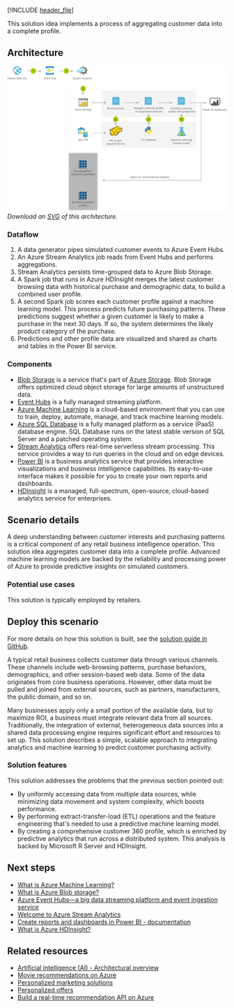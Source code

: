 [!INCLUDE [header_file](../../../includes/sol-idea-header.md)]

This solution idea implements a process of aggregating customer data into a complete profile.


## Architecture

![Architecture diagram that shows the flow of data between an event generator and a dashboard. Other stages include analytics and machine learning.](../media/product-recommendations.png)
*Download an [SVG](../media/product-recommendations.svg) of this architecture.*

### Dataflow

1. A data generator pipes simulated customer events to Azure Event Hubs.
1. An Azure Stream Analytics job reads from Event Hubs and performs aggregations.
1. Stream Analytics persists time-grouped data to Azure Blob Storage.
1. A Spark job that runs in Azure HDInsight merges the latest customer browsing data with historical purchase and demographic data, to build a combined user profile.
1. A second Spark job scores each customer profile against a machine learning model. This process predicts future purchasing patterns. These predictions suggest whether a given customer is likely to make a purchase in the next 30 days. If so, the system determines the likely product category of the purchase.
1. Predictions and other profile data are visualized and shared as charts and tables in the Power BI service.

### Components

- [Blob Storage](https://azure.microsoft.com/services/storage/blobs) is a service that's part of [Azure Storage](https://azure.microsoft.com/products/category/storage). Blob Storage offers optimized cloud object storage for large amounts of unstructured data.
- [Event Hubs](https://azure.microsoft.com/services/event-hubs) is a fully managed streaming platform.
- [Azure Machine Learning](https://azure.microsoft.com/services/machine-learning) is a cloud-based environment that you can use to train, deploy, automate, manage, and track machine learning models.
- [Azure SQL Database](https://azure.microsoft.com/services/sql-database) is a fully managed platform as a service (PaaS) database engine. SQL Database runs on the latest stable version of SQL Server and a patched operating system.
- [Stream Analytics](https://azure.microsoft.com/services/stream-analytics) offers real-time serverless stream processing. This service provides a way to run queries in the cloud and on edge devices.
- [Power BI](https://powerbi.microsoft.com) is a business analytics service that provides interactive visualizations and business intelligence capabilities. Its easy-to-use interface makes it possible for you to create your own reports and dashboards.
- [HDInsight](https://azure.microsoft.com/services/hdinsight) is a managed, full-spectrum, open-source, cloud-based analytics service for enterprises.

## Scenario details

A deep understanding between customer interests and purchasing patterns is a critical component of any retail business intelligence operation. This solution idea aggregates customer data into a complete profile. Advanced machine learning models are backed by the reliability and processing power of Azure to provide predictive insights on simulated customers.

### Potential use cases

This solution is typically employed by retailers.

## Deploy this scenario

For more details on how this solution is built, see the [solution guide in GitHub](https://github.com/Azure/cortana-intelligence-customer360).

A typical retail business collects customer data through various channels. These channels include web-browsing patterns, purchase behaviors, demographics, and other session-based web data. Some of the data originates from core business operations. However, other data must be pulled and joined from external sources, such as partners, manufacturers, the public domain, and so on.

Many businesses apply only a small portion of the available data, but to maximize ROI, a business must integrate relevant data from all sources. Traditionally, the integration of external, heterogeneous data sources into a shared data processing engine requires significant effort and resources to set up. This solution describes a simple, scalable approach to integrating analytics and machine learning to predict customer purchasing activity.

### Solution features

This solution addresses the problems that the previous section pointed out:

- By uniformly accessing data from multiple data sources, while minimizing data movement and system complexity, which boosts performance.
- By performing extract-transfer-load (ETL) operations and the feature engineering that's needed to use a predictive machine learning model.
- By creating a comprehensive customer 360 profile, which is enriched by predictive analytics that run across a distributed system. This analysis is backed by Microsoft R Server and HDInsight.

## Next steps

- [What is Azure Machine Learning?](/azure/machine-learning/overview-what-is-azure-machine-learning)
- [What is Azure Blob storage?](/azure/storage/blobs/storage-blobs-overview)
- [Azure Event Hubs—a big data streaming platform and event ingestion service](/azure/event-hubs/event-hubs-about)
- [Welcome to Azure Stream Analytics](/azure/stream-analytics/stream-analytics-introduction)
- [Create reports and dashboards in Power BI - documentation](/power-bi/create-reports)
- [What is Azure HDInsight?](/azure/hdinsight/hdinsight-overview)

## Related resources

- [Artificial intelligence (AI) - Architectural overview](../../data-guide/big-data/ai-overview.md)
- [Movie recommendations on Azure](../../example-scenario/ai/movie-recommendations-with-machine-learning.yml)
- [Personalized marketing solutions](./personalized-marketing.yml)
- [Personalized offers](./personalized-offers.yml)
- [Build a real-time recommendation API on Azure](../../reference-architectures/ai/real-time-recommendation.yml)
